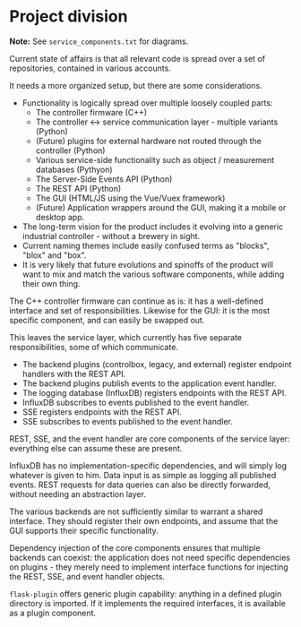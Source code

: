 # Project division

**Note:** See `service_components.txt` for diagrams.

Current state of affairs is that all relevant code is spread over a set of repositories, contained in various accounts.

It needs a more organized setup, but there are some considerations.
* Functionality is logically spread over multiple loosely coupled parts:
    * The controller firmware (C++)
    * The controller <-> service communication layer - multiple variants (Python)
    * (Future) plugins for external hardware not routed through the controller (Python)
    * Various service-side functionality such as object / measurement databases (Pythyon)
    * The Server-Side Events API (Python)
    * The REST API (Python)
    * The GUI (HTML/JS using the Vue/Vuex framework)
    * (Future) Application wrappers around the GUI, making it a mobile or desktop app.
* The long-term vision for the product includes it evolving into a generic industrial controller - without a brewery in sight.
* Current naming themes include easily confused terms as "blocks", "blox" and "box".
* It is very likely that future evolutions and spinoffs of the product will want to mix and match the various software components, while adding their own thing.

The C++ controller firmware can continue as is: it has a well-defined interface and set of responsibilities. 
Likewise for the GUI: it is the most specific component, and can easily be swapped out.

This leaves the service layer, which currently has five separate responsibilities, some of which communicate.
* The backend plugins (controlbox, legacy, and external) register endpoint handlers with the REST API.
* The backend plugins publish events to the application event handler.
* The logging database (InfluxDB) registers endpoints with the REST API.
* InfluxDB subscribes to events published to the event handler.
* SSE registers endpoints with the REST API.
* SSE subscribes to events published to the event handler.

REST, SSE, and the event handler are core components of the service layer: everything else can assume these are present.

InfluxDB has no implementation-specific dependencies, and will simply log whatever is given to him. Data input is as simple as logging all published events. REST requests for data queries can also be directly forwarded, without needing an abstraction layer.

The various backends are not sufficiently similar to warrant a shared interface. They should register their own endpoints, and assume that the GUI supports their specific functionality.

Dependency injection of the core components ensures that multiple backends can coexist: the application does not need specific dependencies on plugins - they merely need to implement interface functions for injecting the REST, SSE, and event handler objects.

`flask-plugin` offers generic plugin capability: anything in a defined plugin directory is imported. If it implements the required interfaces, it is available as a plugin component.